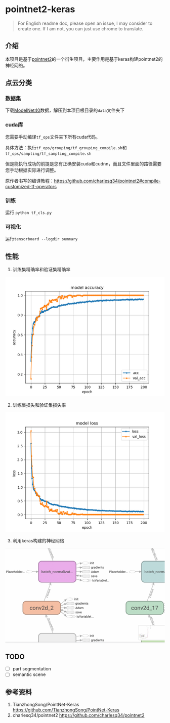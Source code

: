 # pointnet2-keras

> For English readme doc, please open an issue, I may consider to create one. If I am not, you can just use chrome to translate.

## 介绍

本项目是基于[pointnet2](https://github.com/charlesq34/pointnet2)的一个衍生项目，主要作用是基于keras构建pointnet2的神经网络。

## 点云分类

### 数据集

下载[ModelNet40](https://shapenet.cs.stanford.edu/media/modelnet40_ply_hdf5_2048.zip)数据，解压到本项目根目录的`data`文件夹下

### cuda库

您需要手动编译`tf_ops`文件夹下所有cuda代码。

具体方法：执行`tf_ops/grouping/tf_grouping_compile.sh`和`tf_ops/sampling/tf_sampling_compile.sh`

但是能执行成功的前提是您有正确安装cuda和cudnn，而且文件里面的路径需要您手动根据实际进行调整。

原作者书写的编译教程：<https://github.com/charlesq34/pointnet2#compile-customized-tf-operators>

### 训练

运行 `python tf_cls.py`

### 可视化

运行`tensorboard --logdir summary`

## 性能

1. 训练集精确率和验证集精确率

![训练集精确率和验证集精确率](https://raw.githubusercontent.com/HarborZeng/pointnet2-keras/master/result_image/model_accuracy.png)

2. 训练集损失和验证集损失率

![训练集损失和验证集损失率](https://raw.githubusercontent.com/HarborZeng/pointnet2-keras/master/result_image/model_loss.png)

3. 利用keras构建的神经网络

![利用keras构建的神经网络](https://raw.githubusercontent.com/HarborZeng/pointnet2-keras/master/result_image/nn_graph.gif)

## TODO

- [ ] part segmentation
- [ ] semantic scene

## 参考资料

1. TianzhongSong/PointNet-Keras https://github.com/TianzhongSong/PointNet-Keras
2. charlesq34/pointnet2 https://github.com/charlesq34/pointnet2
